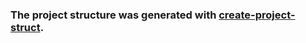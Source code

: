 ### The project structure was generated with [create-project-struct](https://github.com/blackmarllbor0/create-project-struct).